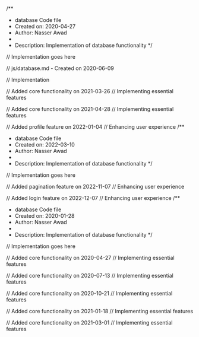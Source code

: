 /**
 * database Code file
 * Created on: 2020-04-27
 * Author: Nasser Awad
 *
 * Description: Implementation of database functionality
 */
 
// Implementation goes here

// js/database.md - Created on 2020-06-09

// Implementation

// Added core functionality on 2021-03-26
// Implementing essential features

// Added core functionality on 2021-04-28
// Implementing essential features

// Added profile feature on 2022-01-04
// Enhancing user experience
/**
 * database Code file
 * Created on: 2022-03-10
 * Author: Nasser Awad
 *
 * Description: Implementation of database functionality
 */
 
// Implementation goes here


// Added pagination feature on 2022-11-07
// Enhancing user experience

// Added login feature on 2022-12-07
// Enhancing user experience
/**
 * database Code file
 * Created on: 2020-01-28
 * Author: Nasser Awad
 *
 * Description: Implementation of database functionality
 */
 
// Implementation goes here


// Added core functionality on 2020-04-27
// Implementing essential features

// Added core functionality on 2020-07-13
// Implementing essential features

// Added core functionality on 2020-10-21
// Implementing essential features

// Added core functionality on 2021-01-18
// Implementing essential features

// Added core functionality on 2021-03-01
// Implementing essential features
